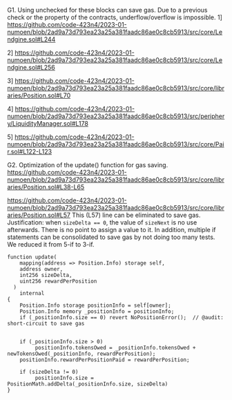 G1. Using unchecked for these blocks can save gas. Due to a previous check or the property of the contracts, underflow/overflow is impossible. 
1] https://github.com/code-423n4/2023-01-numoen/blob/2ad9a73d793ea23a25a381faadc86ae0c8cb5913/src/core/Lendgine.sol#L244

2] https://github.com/code-423n4/2023-01-numoen/blob/2ad9a73d793ea23a25a381faadc86ae0c8cb5913/src/core/Lendgine.sol#L256

3] https://github.com/code-423n4/2023-01-numoen/blob/2ad9a73d793ea23a25a381faadc86ae0c8cb5913/src/core/libraries/Position.sol#L70

4] https://github.com/code-423n4/2023-01-numoen/blob/2ad9a73d793ea23a25a381faadc86ae0c8cb5913/src/periphery/LiquidityManager.sol#L178

5] https://github.com/code-423n4/2023-01-numoen/blob/2ad9a73d793ea23a25a381faadc86ae0c8cb5913/src/core/Pair.sol#L122-L123

G2. Optimization of the update() function for gas saving.
https://github.com/code-423n4/2023-01-numoen/blob/2ad9a73d793ea23a25a381faadc86ae0c8cb5913/src/core/libraries/Position.sol#L38-L65

https://github.com/code-423n4/2023-01-numoen/blob/2ad9a73d793ea23a25a381faadc86ae0c8cb5913/src/core/libraries/Position.sol#L57
This (L57) line can be eliminated to save gas. Justification: when ``sizeDelta == 0``, the value of ``sizeNext`` is no use afterwards. There is no point to assign a value to it. In addition, multiple if statements can be consolidated to save gas by not doing too many tests. We reduced it from 5-if to 3-if. 

```
function update(
    mapping(address => Position.Info) storage self,
    address owner,
    int256 sizeDelta,
    uint256 rewardPerPosition
  )
    internal
{
    Position.Info storage positionInfo = self[owner];
    Position.Info memory _positionInfo = positionInfo;
    if (_positionInfo.size == 0) revert NoPositionError();  // @audit: short-circuit to save gas

    
    if (_positionInfo.size > 0) 
         positionInfo.tokensOwed = _positionInfo.tokensOwed + newTokensOwed(_positionInfo, rewardPerPosition);
    positionInfo.rewardPerPositionPaid = rewardPerPosition;
    
    if (sizeDelta != 0)  
         positionInfo.size =  PositionMath.addDelta(_positionInfo.size, sizeDelta)
}
```




